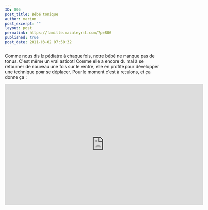 ```yaml
---
ID: 806
post_title: Bébé tonique
author: marion
post_excerpt: ""
layout: post
permalink: https://famille.mazaleyrat.com/?p=806
published: true
post_date: 2011-03-02 07:50:32
---
```

Comme nous dis le pédiatre à chaque fois, notre bébé ne manque pas de tonus. C'est même un vrai asticot!
Comme elle a encore du mal à se retourner de nouveau une fois sur le ventre, elle en profite pour développer une technique pour se déplacer. Pour le moment c'est à reculons, et ça donne ça :
<iframe title="YouTube video player" width="640" height="390" src="http://www.youtube.com/embed/c3UoeYB8o8Y" frameborder="0" allowfullscreen></iframe>